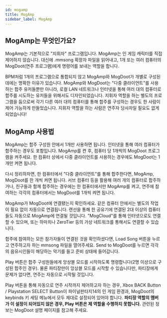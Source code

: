 ```yaml
---
id: mogamp
title: MogAmp
sidebar_label: MogAmp
---
```



## MogAmp는 무엇인가요?

MogAmp는 기본적으로 "지휘자" 프로그램입니다.
MogAmp는 인 게임 캐릭터를 직접 제어하지 않습니다.
대신에 .mmsong 확장자 파일을 읽어내고, 
1개 또는 여러 컴퓨터의 MogDoot(연주 프로그램)에게 명령어를 보내는 역할을 합니다.

BPM처럼 1개의 프로그램으로 통합되지 않고
MogAmp와 MogDoot가 개별로 구성된 데에는 명확한 이유가 있습니다.
MogAmp와 MogDoot는 "다중 클라이언트"를 사용하는 합주 유저들뿐만 아니라,
로컬 LAN 네트워크나 인터넷을 통해 여러 대의 컴퓨터로 합주를 시도하는 유저들을 위해서도 디자인되었습니다.
지휘자 역할을 하는 별도의 프로그램을 둠으로써
각기 다른 여러 대의 컴퓨터를 통해 합주를 구성하는 경우도 한 사람이 제어 가능하게 만들었습니다.
지휘자 역할을 하는 사람은 연주자 당사자일 필요도 없게 되었습니다!

## MogAmp 사용법

MogAmp는 합주 구성원 안에서 1개만 사용하면 됩니다. 인터넷을 통해 여러 컴퓨터가 합주하는 경우도 포함입니다.
MogAmp를 켠 후, 컴퓨터 당 1개씩의 MogDoot 프로그램을 켜주세요.
한 컴퓨터 상에서 다중 클라이언트를 사용하는 경우에도 MogDoot는 1개만 켜면 됩니다.

다시 정리하자면, 한 컴퓨터에서 "다중 클라이언트"를 통해 합주한다면, MogAmp, MogDoot를 한 개씩 켜면 됩니다.
서브 컴퓨터 등을 활용해 여러 개의 컴퓨터로 합주하거나, 친구들과 함께 합주하는 경우에는 한 컴퓨터에서만 MogAmp를 켜고, 연주에 참여하는 각각의 컴퓨터에서는 MogDoot를 1개씩 켜면 됩니다.

MogAmp가 MogDoot에 연결됐는지 확인하세요.
같은 컴퓨터 안에서는 별도의 작업이 필요 없이 자동으로 연결됩니다. 랜선을 통해 한 공유기에 연결된 2대 이상의 컴퓨터들도 자동으로 MogAmp에 연결될 것입니다.
"MogCloud"를 통해 인터넷으로도 연결할 수 있으며, 또는 하마치나 ZeroTier 등의 가상 네트워크를 통해서도 연결할 수 있습니다.

합주에 참여하는 모든 참가자들이 연결된 것을 확인하셨다면, Load Song 버튼을 누르고 연주하고자 하는 mmsong 파일을 열어주세요. 
Send to MogDoot를 누르면 각각의 음유시인들이 해당하는 악기를 들고 준비 상태에 들어갑니다.

Play 버튼은 합주 구성원들에게 앙상블 모드를 시작하도록 명령합니다(2명 이상으로 구성된 합주인 경우).
물론 파티장만이 앙상블 모드를 시작할 수 있습니다만, 파티장에게 문제가 없다면, 연주는 자동으로 시작될 것입니다.

Play 버튼을 통해 자동으로 연주 시작까지 제어하고자 하는 경우, 
Xbox BACK Button / Playstation SELECT Button이 파이널판타지14의 인 게임 환경과, 
MogDoot의 keybinds 키 세팅 메뉴에서 모두 제대로 설정되어 있어야 합니다.
**파티장 역할의 멤버가 이 설정이 되어있지 않은 경우, Play 버튼은 제 역할을 수행하지 못합니다.**
관련된 정보는 MogDoot 설명 페이지를 참고해 주세요.
